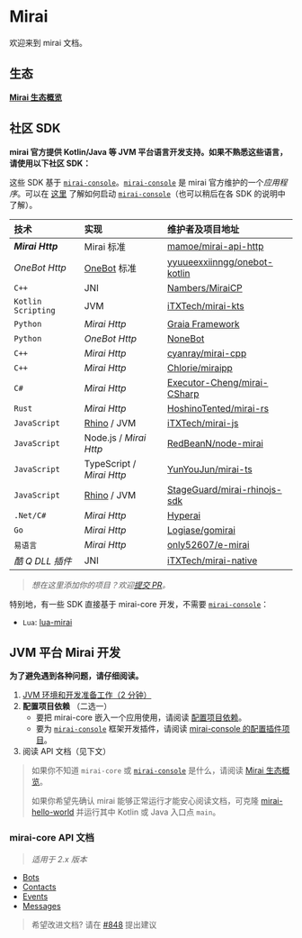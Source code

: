 # Mirai

欢迎来到 mirai 文档。

## 生态

**[Mirai 生态概览](mirai-ecology.md)**

## 社区 SDK

**mirai 官方提供 Kotlin/Java 等 JVM 平台语言开发支持。如果不熟悉这些语言，请使用以下社区 SDK：**

[`mirai-console`]: https://github.com/mamoe/mirai-console

这些 SDK 基于 [`mirai-console`]。[`mirai-console`] 是 mirai 官方维护的一个*应用程序*。可以在 [这里](https://github.com/mamoe/mirai-console/blob/master/docs/Run.md) 了解如何启动 [`mirai-console`]（也可以稍后在各 SDK 的说明中了解）。

[mamoe/mirai-api-http]: https://github.com/mamoe/mirai-api-http
[iTXTech/mirai-native]: https://github.com/iTXTech/mirai-native
[iTXTech/mirai-js]: https://github.com/iTXTech/mirai-js
[iTXTech/mirai-kts]: https://github.com/iTXTech/mirai-kts
[GraiaProject/Application]: https://github.com/GraiaProject/Application
[NoneBot]: https://github.com/nonebot/nonebot2
[RedBeanN/node-mirai]: https://github.com/RedBeanN/node-mirai
[Logiase/gomirai]: https://github.com/Logiase/gomirai
[StageGuard/mirai-rhinojs-sdk]: https://github.com/StageGuard/mirai-rhinojs-sdk
[cyanray/mirai-cpp]: https://github.com/cyanray/mirai-cpp
[Chlorie/miraipp]: https://github.com/Chlorie/miraipp-template
[Executor-Cheng/mirai-CSharp]: https://github.com/Executor-Cheng/mirai-CSharp
[HoshinoTented/mirai-rs]: https://github.com/HoshinoTented/mirai-rs
[YunYouJun/mirai-ts]: https://github.com/YunYouJun/mirai-ts
[only52607/e-mirai]: https://github.com/only52607/e-mirai
[theGravityLab/ProjHyperai]: https://github.com/theGravityLab/ProjHyperai
[yyuueexxiinngg/onebot-kotlin]: https://github.com/yyuueexxiinngg/onebot-kotlin
[Nambers/MiraiCP]:https://github.com/Nambers/MiraiCP

[Rhino]: https://github.com/mozilla/rhino
[OneBot]: https://github.com/howmanybots/onebot

| 技术                | 实现                       | 维护者及项目地址                               |
|:-------------------|:--------------------------|:--------------------------------------------|
| ***Mirai Http***   | Mirai 标准                 | [mamoe/mirai-api-http]                      |
| *OneBot Http*      | [OneBot] 标准              | [yyuueexxiinngg/onebot-kotlin]              |
| `C++`              | JNI                       | [Nambers/MiraiCP]                           |
| `Kotlin Scripting` | JVM                       | [iTXTech/mirai-kts]                         |
| `Python`           | *Mirai Http*              | [Graia Framework][GraiaProject/Application] |
| `Python`           | *OneBot Http*             | [NoneBot]                                   |
| `C++`              | *Mirai Http*              | [cyanray/mirai-cpp]                         |
| `C++`              | *Mirai Http*              | [Chlorie/miraipp]                           |
| `C#`               | *Mirai Http*              | [Executor-Cheng/mirai-CSharp]               |
| `Rust`             | *Mirai Http*              | [HoshinoTented/mirai-rs]                    |
| `JavaScript`       | [Rhino] / JVM             | [iTXTech/mirai-js]                          |
| `JavaScript`       | Node.js / *Mirai Http*    | [RedBeanN/node-mirai]                       |
| `JavaScript`       | TypeScript / *Mirai Http* | [YunYouJun/mirai-ts]                        |
| `JavaScript`       | [Rhino] / JVM             | [StageGuard/mirai-rhinojs-sdk]              |
| `.Net/C#`          | *Mirai Http*              | [Hyperai][theGravityLab/ProjHyperai]        |
| `Go`               | *Mirai Http*              | [Logiase/gomirai]                           |
| `易语言`            | *Mirai Http*              | [only52607/e-mirai]                         |
| *酷 Q DLL 插件*     | JNI                       | [iTXTech/mirai-native]                      |

> *想在这里添加你的项目？欢迎[提交 PR](https://github.com/mamoe/mirai/edit/dev/docs/README.md)。*

特别地，有一些 SDK 直接基于 mirai-core 开发，不需要 [`mirai-console`]：

- `Lua`: [lua-mirai](https://github.com/only52607/lua-mirai)

## JVM 平台 Mirai 开发

**为了避免遇到各种问题，请仔细阅读。**

1. [JVM 环境和开发准备工作（2 分钟）](Preparations.md#mirai---preparations)
2. **配置项目依赖** （二选一）
   - 要把 mirai-core 嵌入一个应用使用，请阅读 [配置项目依赖](ConfiguringProjects.md)。
   - 要为 [`mirai-console`] 框架开发插件，请阅读 [mirai-console 的配置插件项目](https://github.com/mamoe/mirai-console/blob/master/docs/ConfiguringProjects.md)。
3. 阅读 API 文档（见下文）

> 如果你不知道 `mirai-core` 或 [`mirai-console`] 是什么，请阅读 [Mirai 生态概览](mirai-ecology.md)。
>
> 如果你希望先确认 mirai 能够正常运行才能安心阅读文档，可克隆 [mirai-hello-world](https://github.com/project-mirai/mirai-hello-world) 并运行其中 Kotlin 或 Java 入口点 `main`。


### mirai-core API 文档

> *适用于 2.x 版本*

- [Bots](Bots.md)
- [Contacts](Contacts.md)
- [Events](Events.md)
- [Messages](Messages.md)

> 希望改进文档? 请在 [#848](https://github.com/mamoe/mirai/discussions/848) 提出建议
